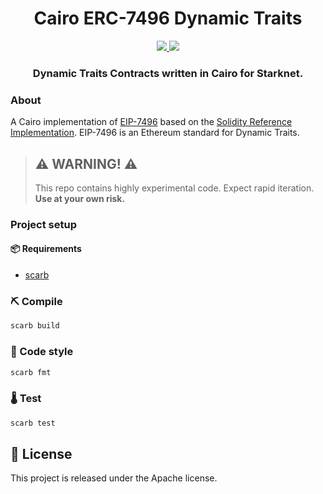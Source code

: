 <div align="center">
  <h1 align="center">Cairo ERC-7496 Dynamic Traits</h1>
  <p align="center">
    <a href="https://discord.gg/qqkBpmRDFE">
        <img src="https://img.shields.io/badge/Discord-6666FF?style=for-the-badge&logo=discord&logoColor=white">
    </a>
    <a href="https://twitter.com/intent/follow?screen_name=Carbonable_io">
        <img src="https://img.shields.io/badge/Twitter-1DA1F2?style=for-the-badge&logo=twitter&logoColor=white">
    </a>       
  </p>
  <h3 align="center">Dynamic Traits Contracts written in Cairo for Starknet.</h3>
</div>

### About

A Cairo implementation of [EIP-7496](https://eips.ethereum.org/EIPS/eip-7496) based on the [Solidity Reference Implementation](https://github.com/ethereum/ERCs/tree/master/assets/erc-7496). EIP-7496 is an Ethereum standard for Dynamic Traits.

> ## ⚠️ WARNING! ⚠️
>
> This repo contains highly experimental code.
> Expect rapid iteration.
> **Use at your own risk.**

### Project setup

#### 📦 Requirements

- [scarb](https://docs.swmansion.com/scarb/)

### ⛏️ Compile

```bash
scarb build
```

### 💄 Code style

```bash
scarb fmt
```

### 🌡️ Test

```bash
scarb test
```

## 📄 License

This project is released under the Apache license.
